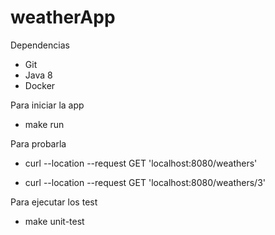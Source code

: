 # weatherApp

Dependencias

- Git
- Java 8
- Docker

Para iniciar la app

- make run

Para probarla

- curl --location --request GET 'localhost:8080/weathers'

- curl --location --request GET 'localhost:8080/weathers/3'

Para ejecutar los test

- make unit-test